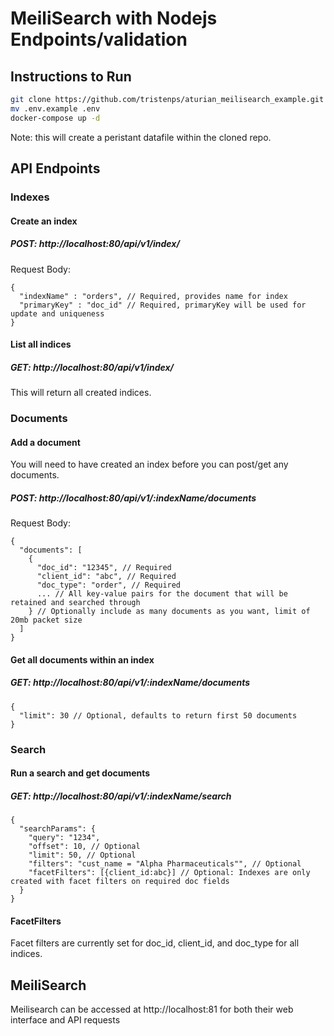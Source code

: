 # MeiliSearch with Nodejs Endpoints/validation

## Instructions to Run
```bash
git clone https://github.com/tristenps/aturian_meilisearch_example.git
mv .env.example .env
docker-compose up -d
```
Note: this will create a peristant datafile within the cloned repo.

## API Endpoints

### Indexes
#### Create an index
##### POST: http://localhost:80/api/v1/index/
Request Body:
```
{
  "indexName" : "orders", // Required, provides name for index
  "primaryKey" : "doc_id" // Required, primaryKey will be used for update and uniqueness
}
```
#### List all indices
##### GET: http://localhost:80/api/v1/index/
This will return all created indices.

### Documents
#### Add a document
You will need to have created an index before you can post/get any documents.
##### POST: http://localhost:80/api/v1/:indexName/documents
Request Body:
```
{
  "documents": [
    {
      "doc_id": "12345", // Required
      "client_id": "abc", // Required
      "doc_type": "order", // Required
      ... // All key-value pairs for the document that will be retained and searched through
    } // Optionally include as many documents as you want, limit of 20mb packet size
  ]
}
```
#### Get all documents within an index
##### GET: http://localhost:80/api/v1/:indexName/documents
```
{
  "limit": 30 // Optional, defaults to return first 50 documents
}
```

### Search
#### Run a search and get documents
##### GET: http://localhost:80/api/v1/:indexName/search
```
{
  "searchParams": {
    "query": "1234",
    "offset": 10, // Optional
    "limit": 50, // Optional  
    "filters": "cust_name = "Alpha Pharmaceuticals"", // Optional
    "facetFilters": [{client_id:abc}] // Optional: Indexes are only created with facet filters on required doc fields
  }
}
```
#### FacetFilters
Facet filters are currently set for doc_id, client_id, and doc_type for all indices. 

## MeiliSearch
Meilisearch can be accessed at http://localhost:81 for both their web interface and API requests
